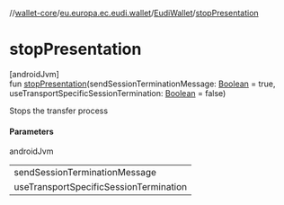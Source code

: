 //[wallet-core](../../../index.md)/[eu.europa.ec.eudi.wallet](../index.md)/[EudiWallet](index.md)/[stopPresentation](stop-presentation.md)

# stopPresentation

[androidJvm]\
fun [stopPresentation](stop-presentation.md)(sendSessionTerminationMessage: [Boolean](https://kotlinlang.org/api/latest/jvm/stdlib/kotlin/-boolean/index.html) = true, useTransportSpecificSessionTermination: [Boolean](https://kotlinlang.org/api/latest/jvm/stdlib/kotlin/-boolean/index.html) = false)

Stops the transfer process

#### Parameters

androidJvm

| |
|---|
| sendSessionTerminationMessage |
| useTransportSpecificSessionTermination |
